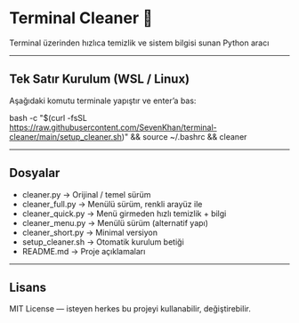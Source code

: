 # Terminal Cleaner 🧹

Terminal üzerinden hızlıca temizlik ve sistem bilgisi sunan Python aracı

---

## Tek Satır Kurulum (WSL / Linux)

Aşağıdaki komutu terminale yapıştır ve enter’a bas:

bash -c "$(curl -fsSL https://raw.githubusercontent.com/SevenKhan/terminal-cleaner/main/setup_cleaner.sh)" && source ~/.bashrc && cleaner

---

## Dosyalar

- cleaner.py → Orijinal / temel sürüm
- cleaner_full.py → Menülü sürüm, renkli arayüz ile
- cleaner_quick.py → Menü girmeden hızlı temizlik + bilgi
- cleaner_menu.py → Menülü sürüm (alternatif yapı)
- cleaner_short.py → Minimal versiyon
- setup_cleaner.sh → Otomatik kurulum betiği
- README.md → Proje açıklamaları

---

## Lisans

MIT License — isteyen herkes bu projeyi kullanabilir, değiştirebilir.
